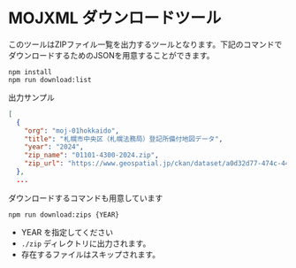 # MOJXML ダウンロードツール

このツールはZIPファイル一覧を出力するツールとなります。下記のコマンドでダウンロードするためのJSONを用意することができます。

```
npm install
npm run download:list
```

出力サンプル

```json
[
  {
    "org": "moj-01hokkaido",
    "title": "札幌市中央区（札幌法務局）登記所備付地図データ",
    "year": "2024",
    "zip_name": "01101-4300-2024.zip",
    "zip_url": "https://www.geospatial.jp/ckan/dataset/a0d32d77-474c-44b0-b435-0b64147cc1f1/resource/924aca4a-a793-4931-9afe-e195c031fca7/download/01101-4300-2024.zip"
  },
  ...
```

ダウンロードするコマンドも用意しています

```
npm run download:zips {YEAR}
```

- YEAR を指定してください
- `./zip` ディレクトリに出力されます。
- 存在するファイルはスキップされます。
